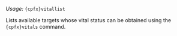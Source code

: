 *Usage:* `{cpfx}vitallist`

Lists available targets whose vital status can be obtained using the `{cpfx}vitals` command.
